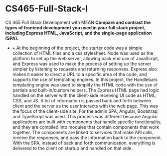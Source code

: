 # CS465-Full-Stack-I
CS 465 Full Stack Development with MEAN
<b>Compare and contrast the types of frontend development you used in your full stack project, including Express HTML, JavaScript, and the single-page application (SPA).</b>
<ul>
  <li>
    •	At the beginning of the project, the starter code was a simple collection of HTML files and a css stylesheet. Node was used as the platform to set up the web server, allowing back end use of JavaScript, and Express was used to make the process of setting up the server simpler by listening to requests and returning responses. Express also makes it easier to direct a URL to a specific area of the code, and supports the use of templating engines. In this project, the Handlebars templating engine was used to simplify the HTML code with the use of partials and built-in/custom helpers. The Express HTML page had logic handled on the server with the client-side receiving UI code as HTML, CSS, and JS. A lot of information is passed back and forth between client and the server as the user interacts with the web page. This was the focus of the client-side site. For the admin SPA, Angular, Bootstrap, and TypeScript was used. This process was different because Angular applications are built with components that handle specific functionality, and they are compiled into modules that contain components that work together. The components are linked to services that make API calls, receive the responses, and pass the information back to the component. With the SPA, instead of back and forth communication, everything is delivered to the client on startup and handled on that side.
  </li>
</ul>

